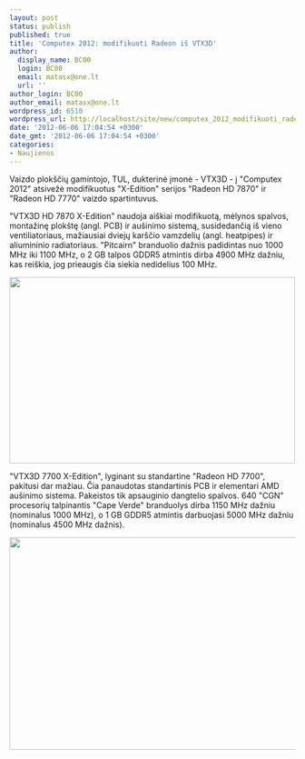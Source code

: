 ```yaml
---
layout: post
status: publish
published: true
title: 'Computex 2012: modifikuoti Radeon iš VTX3D'
author:
  display_name: BC00
  login: BC00
  email: matasx@one.lt
  url: ''
author_login: BC00
author_email: matasx@one.lt
wordpress_id: 6510
wordpress_url: http://localhost/site/new/computex_2012_modifikuoti_radeon_is_vtx3d/
date: '2012-06-06 17:04:54 +0300'
date_gmt: '2012-06-06 17:04:54 +0300'
categories:
- Naujienos
---
```

<p>
	Vaizdo plok&scaron;čių gamintojo, TUL, dukterinė įmonė - VTX3D - į &quot;Computex 2012&quot; atsivežė modifikuotus &quot;X-Edition&quot; serijos &quot;Radeon HD 7870&quot; ir &quot;Radeon HD 7770&quot; vaizdo spartintuvus.</p>
<p>
	&quot;VTX3D HD 7870 X-Edition&quot; naudoja ai&scaron;kiai modifikuotą, mėlynos spalvos, montažinę plok&scaron;tę (angl. PCB) ir au&scaron;inimo sistemą, susidedančią i&scaron; vieno ventiliatoriaus, mažiausiai dviejų kar&scaron;čio vamzdelių (angl. heatpipes) ir aliumininio radiatoriaus. &quot;Pitcairn&quot; branduolio dažnis padidintas nuo 1000 MHz iki 1100 MHz, o 2 GB talpos GDDR5 atmintis dirba 4900 MHz dažniu, kas rei&scaron;kia, jog prieaugis čia siekia nedidelius 100 MHz.</p>
<p>
	<img alt="" src="http://technews.lt/userfiles/85a.jpg" style="width: 503px; height: 328px;" /></p>
<p>
	&quot;VTX3D 7700 X-Edition&quot;, lyginant su standartine &quot;Radeon HD 7700&quot;, pakitusi dar mažiau. Čia panaudotas standartinis PCB ir elementari AMD au&scaron;inimo sistema. Pakeistos tik apsauginio dangtelio spalvos. 640 &quot;CGN&quot; procesorių talpinantis &quot;Cape Verde&quot; branduolys dirba 1150 MHz dažniu (nominalus 1000 MHz), o 1 GB GDDR5 atmintis darbuojasi 5000 MHz dažniu (nominalus 4500 MHz dažnis).</p>
<p>
	<img alt="" src="http://technews.lt/userfiles/84a.jpg" style="width: 520px; height: 374px;" /></p>
